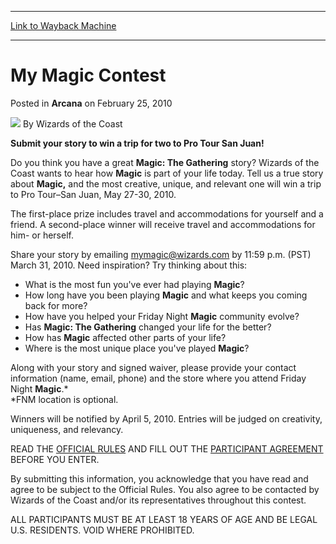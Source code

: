 
---
[Link to Wayback Machine](https://web.archive.org/web/20211201075525/https://magic.wizards.com/en/articles/archive/arcana/my-magic-contest-2010-02-25)

[_metadata_:author]:- "Wizards of the Coast"
[_metadata_:description]:- "Submit your story to win a trip for two to Pro Tour San Juan! Do you think you have a great Magic: The Gathering story? Wizards of the Coast wants to hear how Magic is part of your life today. Tell us a true story about Magic, and the most creative, unique, and relevant one will win a trip to Pro Tour–San Juan, May 27-30, 2010. The first-place prize includes travel and"
[_metadata_:generator]:- "Drupal 7 (http://drupal.org)"
[_metadata_:node]:- "655096"
[_metadata_:publish_date]:- "2010-02-25"
[_metadata_:source]:- "div-main-content"
[_metadata_:title]:- "My Magic Contest"
[_metadata_:wayback_capture_timestamp]:- "2021-12-01 07:55:25"
[_metadata_:wayback_raw_url]:- "https://web.archive.org/web/20211201075525id_/https://magic.wizards.com/en/articles/archive/arcana/my-magic-contest-2010-02-25"
[_metadata_:wayback_url]:- "https://magic.wizards.com/en/articles/archive/arcana/my-magic-contest-2010-02-25"
---


My Magic Contest
================



 Posted in **Arcana**
 on February 25, 2010 






![](https://media.magic.wizards.com/styles/auth_small/public/images/person/wizards_author.jpg)
By Wizards of the Coast











**Submit your story to win a trip for two to Pro Tour San Juan!**


Do you think you have a great **Magic: The Gathering** story? Wizards of the Coast wants to hear how **Magic** is part of your life today. Tell us a true story about **Magic,** and the most creative, unique, and relevant one will win a trip to Pro Tour–San Juan, May 27-30, 2010.


The first-place prize includes travel and accommodations for yourself and a friend. A second-place winner will receive travel and accommodations for him- or herself.


Share your story by emailing [mymagic@wizards.com](mailto:mymagic@wizards.com) by 11:59 p.m. (PST) March 31, 2010. Need inspiration? Try thinking about this:


* What is the most fun you've ever had playing **Magic**?
* How long have you been playing **Magic** and what keeps you coming back for more?
* How have you helped your Friday Night **Magic** community evolve?
* Has **Magic: The Gathering** changed your life for the better?
* How has **Magic** affected other parts of your life?
* Where is the most unique place you've played **Magic**?

Along with your story and signed waiver, please provide your contact information (name, email, phone) and the store where you attend Friday Night **Magic**.\*  
\*FNM location is optional.


Winners will be notified by April 5, 2010. Entries will be judged on creativity, uniqueness, and relevancy.


READ THE [OFFICIAL RULES](http://www.wizards.com/magic/tcg/events.aspx?x=mtgcom/protour/sanjuan10-mymagiccontest) AND FILL OUT THE [PARTICIPANT AGREEMENT](http://www.wizards.com/mtg/images/daily/arcana/My%20Magic%20Participant%20Agreement%20(FL).pdf) BEFORE YOU ENTER. 


By submitting this information, you acknowledge that you have read and agree to be subject to the Official Rules. You also agree to be contacted by Wizards of the Coast and/or its representatives throughout this contest.


ALL PARTICIPANTS MUST BE AT LEAST 18 YEARS OF AGE AND BE LEGAL U.S. RESIDENTS. VOID WHERE PROHIBITED.







